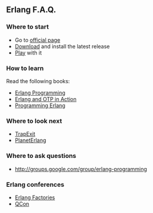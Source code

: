 ## Erlang F.A.Q.

### Where to start

* Go to [official page](http://www.erlang.org/)
* [Download](http://www.erlang.org/download.html) and install the latest release
* [Play](http://www.erlang.org/starting.html) with it

### How to learn

Read the following books:

* [Erlang Programming](http://oreilly.com/catalog/9780596518189)
* [Erlang and OTP in Action](http://www.manning.com/logan/)
* [Programming Erlang](http://www.pragprog.com/titles/jaerlang/programming-erlang)

### Where to look next

* [TrapExit](http://www.trapexit.org)
* [PlanetErlang](http://www.planeterlang.org)

### Where to ask questions

* http://groups.google.com/group/erlang-programming

### Erlang conferences

* [Erlang Factories](http://www.erlang-factory.com/)
* [QCon](http://qcon.infoq.com/)

